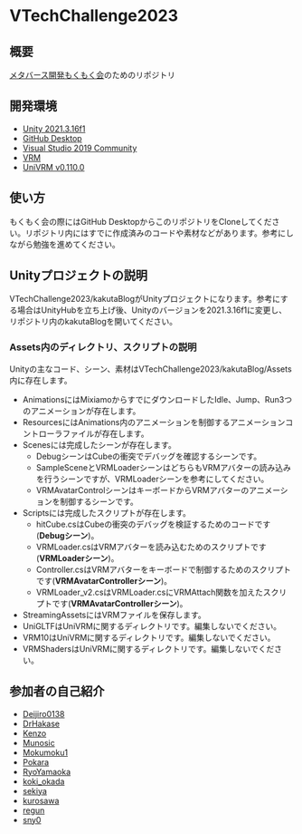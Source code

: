 # VTechChallenge2023
## 概要
[メタバース開発もくもく会](https://connpass.com/event/279669/)のためのリポジトリ

## 開発環境
- [Unity 2021.3.16f1](https://unity.com/releases/editor/whats-new/2021.3.16)
- [GitHub Desktop](https://desktop.github.com/)
- [Visual Studio 2019 Community](https://learn.microsoft.com/ja-jp/visualstudio/releases/2019/release-notes)
- [VRM](https://vrm.dev/)
- [UniVRM v0.110.0](https://github.com/vrm-c/UniVRM/releases)

## 使い方
もくもく会の際にはGitHub DesktopからこのリポジトリをCloneしてください。リポジトリ内にはすでに作成済みのコードや素材などがあります。参考にしながら勉強を進めてください。

## Unityプロジェクトの説明
VTechChallenge2023/kakutaBlogがUnityプロジェクトになります。参考にする場合はUnityHubを立ち上げ後、Unityのバージョンを2021.3.16f1に変更し、リポジトリ内のkakutaBlogを開いてください。
### Assets内のディレクトリ、スクリプトの説明
Unityの主なコード、シーン、素材はVTechChallenge2023/kakutaBlog/Assets内に存在します。
- AnimationsにはMixiamoからすでにダウンロードしたIdle、Jump、Run3つのアニメーションが存在します。
- ResourcesにはAnimations内のアニメーションを制御するアニメーションコントローラファイルが存在します。
- Scenesには完成したシーンが存在します。
   - DebugシーンはCubeの衝突でデバッグを確認するシーンです。
   - SampleSceneとVRMLoaderシーンはどちらもVRMアバターの読み込みを行うシーンですが、VRMLoaderシーンを参考にしてください。
   - VRMAvatarControlシーンはキーボードからVRMアバターのアニメーションを制御するシーンです。
- Scriptsには完成したスクリプトが存在します。
   - hitCube.csはCubeの衝突のデバッグを検証するためのコードです(**Debugシーン**)。
   - VRMLoader.csはVRMアバターを読み込むためのスクリプトです(**VRMLoaderシーン**)。
   - Controller.csはVRMアバターをキーボードで制御するためのスクリプトです(**VRMAvatarControllerシーン**)。
   - VRMLoader_v2.csはVRMLoader.csにVRMAttach関数を加えたスクリプトです(**VRMAvatarControllerシーン**)。
- StreamingAssetsにはVRMファイルを保存します。
- UniGLTFはUniVRMに関するディレクトリです。編集しないでください。
- VRM10はUniVRMに関するディレクトリです。編集しないでください。
- VRMShadersはUniVRMに関するディレクトリです。編集しないでください。

## 参加者の自己紹介
- [Deijiro0138](Deijiro0138.md)
- [DrHakase](DrHakase.md)
- [Kenzo](Kenzo.md)
- [Munosic](MiyuFukuoka.md)
- [Mokumoku1](Mokumoku1.md)
- [Pokara](Pokara.md)
- [RyoYamaoka](RyoYamaoka.md)
- [koki_okada](koki_okada.md)
- [sekiya](sekiya.md)
- [kurosawa](kurosawa.md)
- [regun](self_regun.md)
- [sny0](sny0.md)



